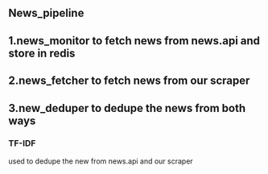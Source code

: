 ## News_pipeline

## 1.news_monitor to fetch news from news.api and store in redis
## 2.news_fetcher to fetch news from our scraper
## 3.new_deduper to dedupe the news from both ways

### TF-IDF
used to dedupe the new from news.api and our scraper
